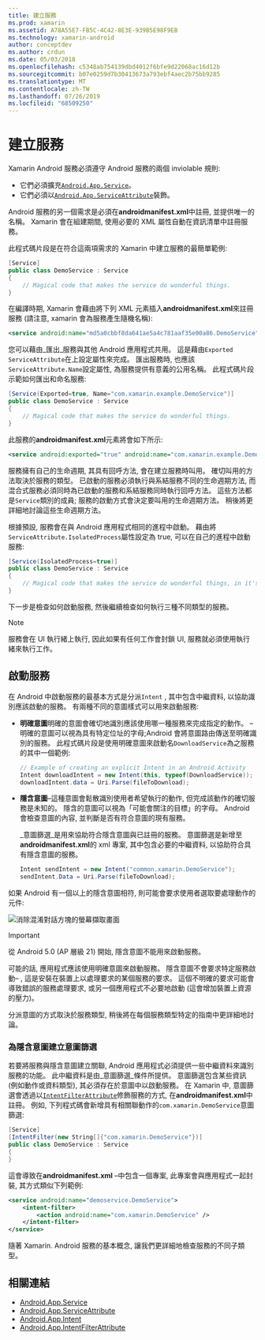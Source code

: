 ```yaml
---
title: 建立服務
ms.prod: xamarin
ms.assetid: A78A55E7-FB5C-4C42-8E3E-939B5E98F9EB
ms.technology: xamarin-android
author: conceptdev
ms.author: crdun
ms.date: 05/03/2018
ms.openlocfilehash: c5348ab754139dbd4012f6bfe9d22068ac16d12b
ms.sourcegitcommit: b07e0259d7b30413673a793ebf4aec2b75bb9285
ms.translationtype: MT
ms.contentlocale: zh-TW
ms.lasthandoff: 07/26/2019
ms.locfileid: "68509250"
---
```

# <a name="creating-a-service"></a>建立服務

Xamarin Android 服務必須遵守 Android 服務的兩個 inviolable 規則:

* 它們必須擴充[`Android.App.Service`](xref:Android.App.Service)。
* 它們必須以[`Android.App.ServiceAttribute`](xref:Android.App.ServiceAttribute)裝飾。

Android 服務的另一個需求是必須在**androidmanifest.xml**中註冊, 並提供唯一的名稱。 Xamarin 會在組建期間, 使用必要的 XML 屬性自動在資訊清單中註冊服務。

此程式碼片段是在符合這兩項需求的 Xamarin 中建立服務的最簡單範例:  

```csharp
[Service]
public class DemoService : Service
{
    // Magical code that makes the service do wonderful things.
}
```

在編譯時期, Xamarin 會藉由將下列 XML 元素插入**androidmanifest.xml**來註冊服務 (請注意, xamarin 會為服務產生隨機名稱):

```xml
<service android:name="md5a0cbbf8da641ae5a4c781aaf35e00a86.DemoService" />
```

您可以藉由_匯出_服務與其他 Android 應用程式共用。 這是藉由`Exported` `ServiceAttribute`在上設定屬性來完成。 匯出服務時, 也應該`ServiceAttribute.Name`設定屬性, 為服務提供有意義的公用名稱。 此程式碼片段示範如何匯出和命名服務:

```csharp
[Service(Exported=true, Name="com.xamarin.example.DemoService")]
public class DemoService : Service
{
    // Magical code that makes the service do wonderful things.
}
```

此服務的**androidmanifest.xml**元素將會如下所示:

```xml
<service android:exported="true" android:name="com.xamarin.example.DemoService" />
```

服務擁有自己的生命週期, 其具有回呼方法, 會在建立服務時叫用。 確切叫用的方法取決於服務的類型。 已啟動的服務必須執行與系結服務不同的生命週期方法, 而混合式服務必須同時為已啟動的服務和系結服務同時執行回呼方法。 這些方法都是`Service`類別的成員; 服務的啟動方式會決定要叫用的生命週期方法。 稍後將更詳細地討論這些生命週期方法。

根據預設, 服務會在與 Android 應用程式相同的進程中啟動。 藉由將`ServiceAttribute.IsolatedProcess`屬性設定為 true, 可以在自己的進程中啟動服務:

```csharp
[Service(IsolatedProcess=true)]
public class DemoService : Service
{
    // Magical code that makes the service do wonderful things, in it's own process!
}
```

下一步是檢查如何啟動服務, 然後繼續檢查如何執行三種不同類型的服務。

> [!NOTE]
> 服務會在 UI 執行緒上執行, 因此如果有任何工作會封鎖 UI, 服務就必須使用執行緒來執行工作。

## <a name="starting-a-service"></a>啟動服務

在 Android 中啟動服務的最基本方式是分派`Intent` , 其中包含中繼資料, 以協助識別應該啟動的服務。 有兩種不同的意圖樣式可以用來啟動服務:

-   **明確意圖**明確的意圖會確切地識別應該使用哪一種服務來完成指定的動作。  &ndash; 明確的意圖可以視為具有特定位址的字母;Android 會將意圖路由傳送至明確識別的服務。 此程式碼片段是使用明確意圖來啟動名`DownloadService`為之服務的其中一個範例:

    ```csharp
    // Example of creating an explicit Intent in an Android Activity
    Intent downloadIntent = new Intent(this, typeof(DownloadService));
    downloadIntent.data = Uri.Parse(fileToDownload);
    ```

-   **隱含意圖**&ndash;這種意圖會鬆散識別使用者希望執行的動作, 但完成該動作的確切服務是未知的。 隱含的意圖可以視為「可能會關注的目標」的字母。
    Android 會檢查意圖的內容, 並判斷是否有符合意圖的現有服務。

    _意圖篩選_是用來協助符合隱含意圖與已註冊的服務。 意圖篩選是新增至**androidmanifest.xml**的 xml 專案, 其中包含必要的中繼資料, 以協助符合具有隱含意圖的服務。

    ```csharp
    Intent sendIntent = new Intent("common.xamarin.DemoService");
    sendIntent.Data = Uri.Parse(fileToDownload);
    ```

如果 Android 有一個以上的隱含意圖相符, 則可能會要求使用者選取要處理動作的元件:

![消除混淆對話方塊的螢幕擷取畫面](images/creating-a-service-01.png "消除混淆對話方塊的螢幕擷取畫面")

> [!IMPORTANT]
> 從 Android 5.0 (AP 層級 21) 開始, 隱含意圖不能用來啟動服務。

可能的話, 應用程式應該使用明確意圖來啟動服務。 隱含意圖不會要求特定服務啟動&ndash; , 這是安裝在裝置上以處理要求的某個服務的要求。 這個不明確的要求可能會導致錯誤的服務處理要求, 或另一個應用程式不必要地啟動 (這會增加裝置上資源的壓力)。

分派意圖的方式取決於服務類型, 稍後將在每個服務類型特定的指南中更詳細地討論。


### <a name="creating-an-intent-filter-for-implicit-intents"></a>為隱含意圖建立意圖篩選

若要將服務與隱含意圖建立關聯, Android 應用程式必須提供一些中繼資料來識別服務的功能。 此中繼資料是由_意圖篩選_條件所提供。 意圖篩選包含某些資訊 (例如動作或資料類型), 其必須存在於意圖中以啟動服務。 在 Xamarin 中, 意圖篩選會透過以[`IntentFilterAttribute`](xref:Android.App.IntentFilterAttribute)修飾服務的方式, 在**androidmanifest.xml**中註冊。 例如, 下列程式碼會新增具有相關聯動作的`com.xamarin.DemoService`意圖篩選:

```csharp
[Service]
[IntentFilter(new String[]{"com.xamarin.DemoService"})]
public class DemoService : Service
{
}
```

這會導致在**androidmanifest.xml** &ndash;中包含一個專案, 此專案會與應用程式一起封裝, 其方式類似下列範例:

```xml
<service android:name="demoservice.DemoService">
    <intent-filter>
        <action android:name="com.xamarin.DemoService" />
    </intent-filter>
</service>
```

隨著 Xamarin. Android 服務的基本概念, 讓我們更詳細地檢查服務的不同子類型。


## <a name="related-links"></a>相關連結

- [Android.App.Service](xref:Android.App.Service)
- [Android.App.ServiceAttribute](xref:Android.App.ServiceAttribute)
- [Android.App.Intent](xref:Android.Content.Intent)
- [Android.App.IntentFilterAttribute](xref:Android.App.IntentFilterAttribute)
